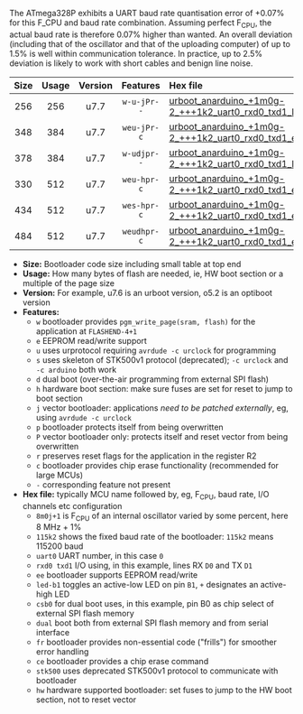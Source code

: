 The ATmega328P exhibits a UART baud rate quantisation error of +0.07% for this F_CPU and baud rate combination. Assuming perfect F<sub>CPU</sub>, the actual baud rate is therefore 0.07% higher than wanted. An overall deviation (including that of the oscillator and that of the uploading computer) of up to 1.5% is well within communication tolerance. In practice, up to 2.5% deviation is likely to work with short cables and benign line noise.

|Size|Usage|Version|Features|Hex file|
|:-:|:-:|:-:|:-:|:--|
|256|256|u7.7|`w-u-jPr--`|[urboot_anarduino_+1m0g-2_+++1k2_uart0_rxd0_txd1_led+b1_fr.hex](https://raw.githubusercontent.com/stefanrueger/urboot.hex/main/boards/anarduino/internal_oscillator/fcpu_+1m0g-2/br_+++1k2/urboot_anarduino_+1m0g-2_+++1k2_uart0_rxd0_txd1_led+b1_fr.hex)|
|348|384|u7.7|`weu-jPr-c`|[urboot_anarduino_+1m0g-2_+++1k2_uart0_rxd0_txd1_ee_led+b1_fr_ce.hex](https://raw.githubusercontent.com/stefanrueger/urboot.hex/main/boards/anarduino/internal_oscillator/fcpu_+1m0g-2/br_+++1k2/urboot_anarduino_+1m0g-2_+++1k2_uart0_rxd0_txd1_ee_led+b1_fr_ce.hex)|
|378|384|u7.7|`w-udjpr--`|[urboot_anarduino_+1m0g-2_+++1k2_uart0_rxd0_txd1_led+b1_csd5_dual.hex](https://raw.githubusercontent.com/stefanrueger/urboot.hex/main/boards/anarduino/internal_oscillator/fcpu_+1m0g-2/br_+++1k2/urboot_anarduino_+1m0g-2_+++1k2_uart0_rxd0_txd1_led+b1_csd5_dual.hex)|
|330|512|u7.7|`weu-hpr-c`|[urboot_anarduino_+1m0g-2_+++1k2_uart0_rxd0_txd1_ee_led+b1_fr_ce_hw.hex](https://raw.githubusercontent.com/stefanrueger/urboot.hex/main/boards/anarduino/internal_oscillator/fcpu_+1m0g-2/br_+++1k2/urboot_anarduino_+1m0g-2_+++1k2_uart0_rxd0_txd1_ee_led+b1_fr_ce_hw.hex)|
|434|512|u7.7|`wes-hpr-c`|[urboot_anarduino_+1m0g-2_+++1k2_uart0_rxd0_txd1_ee_led+b1_fr_ce_stk500_hw.hex](https://raw.githubusercontent.com/stefanrueger/urboot.hex/main/boards/anarduino/internal_oscillator/fcpu_+1m0g-2/br_+++1k2/urboot_anarduino_+1m0g-2_+++1k2_uart0_rxd0_txd1_ee_led+b1_fr_ce_stk500_hw.hex)|
|484|512|u7.7|`weudhpr-c`|[urboot_anarduino_+1m0g-2_+++1k2_uart0_rxd0_txd1_ee_led+b1_csd5_dual_fr_ce_hw.hex](https://raw.githubusercontent.com/stefanrueger/urboot.hex/main/boards/anarduino/internal_oscillator/fcpu_+1m0g-2/br_+++1k2/urboot_anarduino_+1m0g-2_+++1k2_uart0_rxd0_txd1_ee_led+b1_csd5_dual_fr_ce_hw.hex)|

- **Size:** Bootloader code size including small table at top end
- **Usage:** How many bytes of flash are needed, ie, HW boot section or a multiple of the page size
- **Version:** For example, u7.6 is an urboot version, o5.2 is an optiboot version
- **Features:**
  + `w` bootloader provides `pgm_write_page(sram, flash)` for the application at `FLASHEND-4+1`
  + `e` EEPROM read/write support
  + `u` uses urprotocol requiring `avrdude -c urclock` for programming
  + `s` uses skeleton of STK500v1 protocol (deprecated); `-c urclock` and `-c arduino` both work
  + `d` dual boot (over-the-air programming from external SPI flash)
  + `h` hardware boot section: make sure fuses are set for reset to jump to boot section
  + `j` vector bootloader: applications *need to be patched externally*, eg, using `avrdude -c urclock`
  + `p` bootloader protects itself from being overwritten
  + `P` vector bootloader only: protects itself and reset vector from being overwritten
  + `r` preserves reset flags for the application in the register R2
  + `c` bootloader provides chip erase functionality (recommended for large MCUs)
  + `-` corresponding feature not present
- **Hex file:** typically MCU name followed by, eg, F<sub>CPU</sub>, baud rate, I/O channels etc configuration
  + `8m0j+1` is F<sub>CPU</sub> of an internal oscillator varied by some percent, here 8 MHz + 1%
  + `115k2` shows the fixed baud rate of the bootloader: `115k2` means 115200 baud
  + `uart0` UART number, in this case `0`
  + `rxd0 txd1` I/O using, in this example, lines RX `D0` and TX `D1`
  + `ee` bootloader supports EEPROM read/write
  + `led-b1` toggles an active-low LED on pin `B1`, `+` designates an active-high LED
  + `csb0` for dual boot uses, in this example, pin B0 as chip select of external SPI flash memory
  + `dual` boot both from external SPI flash memory and from serial interface
  + `fr` bootloader provides non-essential code ("frills") for smoother error handling
  + `ce` bootloader provides a chip erase command
  + `stk500` uses deprecated STK500v1 protocol to communicate with bootloader
  + `hw` hardware supported bootloader: set fuses to jump to the HW boot section, not to reset vector
